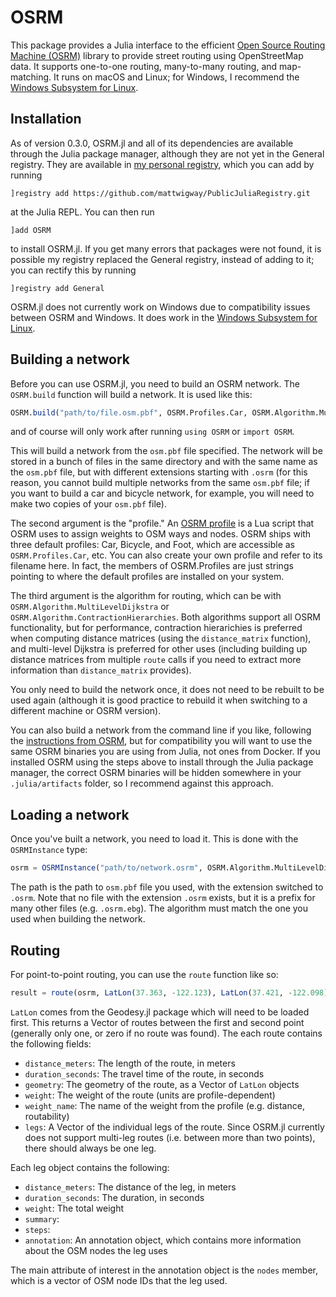 # OSRM

This package provides a Julia interface to the efficient [Open Source Routing Machine (OSRM)](https://project-osrm.org) library to provide street routing using OpenStreetMap data. It supports one-to-one routing, many-to-many routing, and map-matching. It runs on macOS and Linux; for Windows, I recommend the [Windows Subsystem for Linux](https://learn.microsoft.com/en-us/windows/wsl/install).

## Installation

As of version 0.3.0, OSRM.jl and all of its dependencies are available through the Julia package manager, although they are not yet in the General registry. They are available in [my personal registry](https://github.com/mattwigway/PublicJuliaRepository), which you can add by running 

`]registry add https://github.com/mattwigway/PublicJuliaRegistry.git`

at the Julia REPL. You can then run

`]add OSRM`

to install OSRM.jl. If you get many errors that packages were not found, it is possible my registry replaced the General registry, instead of adding to it; you can rectify this by running

`]registry add General`

OSRM.jl does not currently work on Windows due to compatibility issues between OSRM and Windows. It does work in the [Windows Subsystem for Linux](https://learn.microsoft.com/en-us/windows/wsl/install).

## Building a network

Before you can use OSRM.jl, you need to build an OSRM network. The `OSRM.build` function will build a network. It is used like this:

```julia
OSRM.build("path/to/file.osm.pbf", OSRM.Profiles.Car, OSRM.Algorithm.MultiLevelDijktra)
```

and of course will only work after running `using OSRM` or `import OSRM`.

This will build a network from the `osm.pbf` file specified. The network will be stored in a bunch of files in the same directory and with the same name as the `osm.pbf` file, but with different extensions starting with `.osrm` (for this reason, you cannot build multiple networks from the same `osm.pbf` file; if you want to build a car and bicycle network, for example, you will need to make two copies of your `osm.pbf` file).

The second argument is the "profile." An [OSRM profile](https://github.com/Project-OSRM/osrm-backend/blob/master/docs/profiles.md) is a Lua script that OSRM uses to assign weights to OSM ways and nodes. OSRM ships with three default profiles: Car, Bicycle, and Foot, which are accessible as `OSRM.Profiles.Car`, etc. You can also create your own profile and refer to its filename here. In fact, the members of OSRM.Profiles are just strings pointing to where the default profiles are installed on your system.

The third argument is the algorithm for routing, which can be with `OSRM.Algorithm.MultiLevelDijkstra` or `OSRM.Algorithm.ContractionHierarchies`. Both algorithms support all OSRM functionality, but for performance, contraction hierarichies is preferred when computing distance matrices (using the `distance_matrix` function), and multi-level Dijkstra is preferred for other uses (including building up distance matrices from multiple `route` calls if you need to extract more information than `distance_matrix` provides).

You only need to build the network once, it does not need to be rebuilt to be used again (although it is good practice to rebuild it when switching to a different machine or OSRM version).

You can also build a network from the command line if you like, following the [instructions from OSRM](https://github.com/Project-OSRM/osrm-backend/), but for compatibility you will want to use the same OSRM binaries you are using from Julia, not ones from Docker. If you installed OSRM using the steps above to install through the Julia package manager, the correct OSRM binaries will be hidden somewhere in your `.julia/artifacts` folder, so I recommend against this approach.

## Loading a network

Once you've built a network, you need to load it. This is done with the `OSRMInstance` type:

```julia
osrm = OSRMInstance("path/to/network.osrm", OSRM.Algorithm.MultiLevelDijkstra)
```

The path is the path to `osm.pbf` file you used, with the extension switched to `.osrm`. Note that no file with the extension `.osrm` exists, but it is a prefix for many other files (e.g. `.osrm.ebg`). The algorithm must match the one you used when building the network.

## Routing

For point-to-point routing, you can use the `route` function like so:

```julia
result = route(osrm, LatLon(37.363, -122.123), LatLon(37.421, -122.098))
```

`LatLon` comes from the Geodesy.jl package which will need to be loaded first. This returns a Vector of routes between the first and second point (generally only one, or zero if no route was found). The each route contains the following fields:

- `distance_meters`: The length of the route, in meters
- `duration_seconds`: The travel time of the route, in seconds
- `geometry`: The geometry of the route, as a Vector of `LatLon` objects
- `weight`: The weight of the route (units are profile-dependent)
- `weight_name`: The name of the weight from the profile (e.g. distance, routability)
- `legs`: A Vector of the individual legs of the route. Since OSRM.jl currently does not support multi-leg routes (i.e. between more than two points), there should always be one leg.

Each leg object contains the following:

- `distance_meters`: The distance of the leg, in meters
- `duration_seconds`: The duration, in seconds
- `weight`: The total weight
- `summary`: 
- `steps`: 
- `annotation`: An annotation object, which contains more information about the OSM nodes the leg uses

The main attribute of interest in the annotation object is the `nodes` member, which is a vector of OSM node IDs that the leg used.